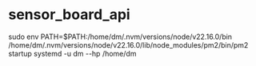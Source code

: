 # sensor_board_api

sudo env PATH=$PATH:/home/dm/.nvm/versions/node/v22.16.0/bin /home/dm/.nvm/versions/node/v22.16.0/lib/node_modules/pm2/bin/pm2 startup systemd -u dm --hp /home/dm

